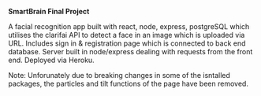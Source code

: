 **SmartBrain Final Project**

A facial recognition app built with react, node, express, postgreSQL which utilises the clarifai API to detect a face in an image which is uploaded via URL. Includes sign in & registration page which is connected to back end database. Server built in node/express dealing with requests from the front end. Deployed via Heroku.

Note: Unforunately due to breaking changes in some of the isntalled packages, the particles and tilt functions of the page have been removed. 

